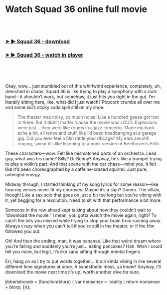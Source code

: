 <h1>Watch Squad 36 online full movie</h1>


<br><br>

<h3><a href="https://Christophers-papotapri1987.github.io/ohwlpcncmw/">➤ ► Squad 36 - download</a></h3> 
<h3><a href="https://Christophers-papotapri1987.github.io/ohwlpcncmw/">➤ ► Squad 36 - watch in player</a></h3>


<br><br><br>


Okay, wow… just stumbled out of this whirlwind experience, completely, uh, drenched in chaos. Squad 36 is like trying to play a symphony with a rock band—it shouldn’t work, but somehow, it just hits you right in the gut. I’m literally sitting here, like, what did I just watch? Popcorn crumbs all over me and some kid’s sticky soda spill still on my shoe.

> The theater was noisy, so much noise! Like a hundred geese got lost in there. But it didn’t matter 'cause the movie was LOUD. Explosions were just… they were like drums in a jazz concerto. Made my back ache a bit, all tense and stuff, like I’d been headbanging at a garage gig. Did you ever feel a film rattle your ribcage? My ears are still ringing, swear it’s like listening to a punk version of Beethoven’s Fifth.

These characters—wow. Felt like mismatched parts of an orchestra. Lead guy, what was his name? Billy? Or Benny? Anyway, he’s like a trumpet trying to play a violin’s part. And that scene with the car chase—mind you, it felt like it’d been choreographed by a caffeine-crazed squirrel. Just pure, unhinged energy. 

Midway through, I started thinking of my song lyrics for some reason—like how my verses never fit my choruses. Maybe it’s a sign? Dunno. The villain, though! Like a sax solo that goes on just a bit too long but you’re vibing with it, yet begging for a resolution. Need to sit with that performance a bit more.

Someone in the row ahead kept talking about how they couldn’t wait to “download the movie.” I mean, you gotta watch the movie again, right? To catch the bits you missed while trying to stop your brain from running away. Always crazy when you can't tell if you're still in the theater, or if the film followed you out.

Oh! And then the ending, man, it was bananas. Like that weird dream where you're falling and suddenly you're just... eating pancakes? Hah. Wish I could tell you more, but legit, it’s like sand sifting through mental fingers. 

Err, hang on as I try to put words together... brain kinda vibing in like several different time signatures at once. A synesthetic mess, ya know? Anyway, I’ll download the movie next time it’s up; worth another dive for sure.

jibberishcode = (function(blurp) { var nonsense = 'reality'; return nonsense + blorp; })();

